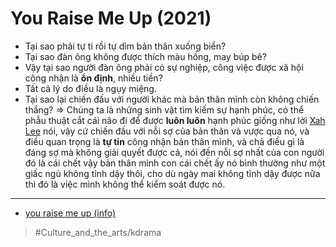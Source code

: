 # You Raise Me Up (2021)

- Tại sao phải tự ti rồi tự dìm bản thân xuống biển?
- Tại sao đàn ông không được thích màu hồng, may búp bê?
- Vậy tại sao người đàn ông phải có sự nghiệp, công việc được xã hội công nhận là **ổn định**, nhiều tiền?
- Tất cả lý do điều là ngụy miệng.
- Tại sao lại chiến đấu với người khác mà bản thân mình còn không chiến thắng?
  ⇒ Chúng ta là những sinh vật tìm kiếm sự hạnh phúc, có thể phẫu thuật cắt cái não đi để được **luôn luôn** hạnh phúc giống như lời [Xah Lee](Xah%20Lee.md) nói, vậy cứ chiến đấu với nỗi sợ của bản thân và vược qua nó, và điều quan trọng là **tự tin** công nhận bản thân mình, và chả điều gì là đáng sợ mà không giải quyết được cả, nói đến nỗi sợ nhất của con người đó là cái chết vậy bản thân mình con cái chết ấy nó bình thường như một giấc ngủ không tỉnh dậy thôi, cho dù ngày mai không tỉnh dậy được nữa thì đó là việc mình không thể kiểm soát được nó.

---

- [you raise me up (info)](https://mydramalist.com/696959-you-raise-me-up)

> #Culture_and_the_arts/kdrama
